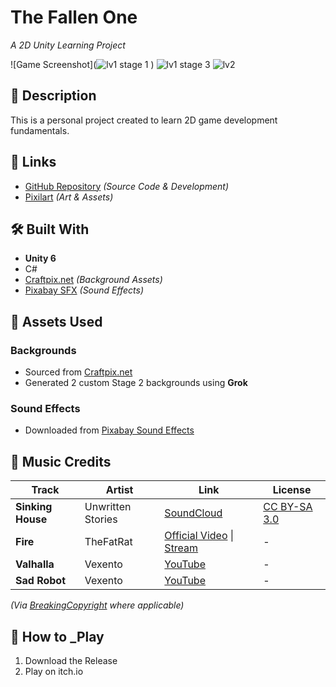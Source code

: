 # The Fallen One  
*A 2D Unity Learning Project*  

![Game Screenshot](![lv1 stage 1](https://github.com/user-attachments/assets/0e1f584b-985b-44a7-9d92-f832502285c0)
) ![lv1 stage 3](https://github.com/user-attachments/assets/7de16fbf-3eef-478e-830b-36f2d53baaf3) ![lv2](https://github.com/user-attachments/assets/54fc1568-6908-4841-ab53-a87419475348)



## 📖 Description  
This is a personal project created to learn 2D game development fundamentals.  

## 🔗 Links  
- [GitHub Repository](https://github.com/khoaitayden/the-fallen-one) *(Source Code & Development)*  
- [Pixilart](https://www.pixilart.com/blackpotato) *(Art & Assets)*  

## 🛠️ Built With  
- **Unity 6**  
- C#  
- [Craftpix.net](https://craftpix.net/) *(Background Assets)*  
- [Pixabay SFX](https://pixabay.com/sound-effects/) *(Sound Effects)*  

## 🎨 Assets Used  
### Backgrounds  
- Sourced from [Craftpix.net](https://craftpix.net/)  
- Generated 2 custom Stage 2 backgrounds using **Grok**  

### Sound Effects  
- Downloaded from [Pixabay Sound Effects](https://pixabay.com/sound-effects/)  

## 🎵 Music Credits  
| Track | Artist | Link | License |
|-------|--------|------|---------|
| **Sinking House** | Unwritten Stories | [SoundCloud](https://soundcloud.com/unwritten-stories) | [CC BY-SA 3.0](https://creativecommons.org/licenses/by-sa/3.0/) |
| **Fire** | TheFatRat | [Official Video](https://youtu.be/official_link) \| [Stream](https://thefatrat.ffm.to/fire) | - |
| **Valhalla** | Vexento | [YouTube](https://youtu.be/fb85Xg1a-jA) | - |
| **Sad Robot** | Vexento | [YouTube](https://youtu.be/qhD3jKUXlGU) | - |

*(Via [BreakingCopyright](https://breakingcopyright.com) where applicable)*  
  

## 🚀 How to _Play  
1. Download the Release
2. Play on itch.io
